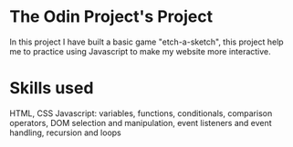 # The Odin Project's Project
In this project I have built a basic game "etch-a-sketch", this project help me to practice using Javascript to make my website more interactive.
# Skills used
HTML, CSS
Javascript: variables, functions, conditionals, comparison operators, DOM selection and manipulation, event listeners and event handling, recursion and loops
